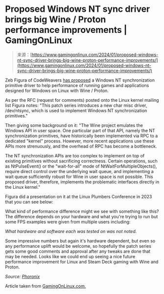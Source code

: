 <!--yml
category: 未分类
date: 2024-05-27 15:09:19
-->

# Proposed Windows NT sync driver brings big Wine / Proton performance improvements | GamingOnLinux

> 来源：[https://www.gamingonlinux.com/2024/01/proposed-windows-nt-sync-driver-brings-big-wine-proton-performance-improvements/](https://www.gamingonlinux.com/2024/01/proposed-windows-nt-sync-driver-brings-big-wine-proton-performance-improvements/)

Zeb Figura of CodeWeavers [has proposed](https://lore.kernel.org/lkml/20240124004028.16826-1-zfigura@codeweavers.com/) a Windows NT synchronization primitive driver to help performance of running games and applications designed for Windows on Linux with Wine / Proton.

As per the RFC (request for comments) posted onto the Linux kernel mailing list Figura notes: "This patch series introduces a new char misc driver, /dev/ntsync, which is used to implement Windows NT synchronization primitives."

Then giving some background on it: "The Wine project emulates the Windows API in user space. One particular part of
that API, namely the NT synchronization primitives, have historically been implemented via RPC to a dedicated "kernel" process. However, more recent applications use these APIs more strenuously, and the overhead of RPC has become a bottleneck.

The NT synchronization APIs are too complex to implement on top of existing primitives without sacrificing correctness. Certain operations, such as NtPulseEvent() or the "wait-for-all" mode of NtWaitForMultipleObjects(), require direct control over the underlying wait queue, and implementing a wait queue sufficiently robust for Wine in user space is not possible. This proposed driver, therefore, implements the problematic interfaces directly in the Linux kernel."

Figura did a presentation on it at the Linux Plumbers Conference in 2023 that you can see below:

What kind of performance difference might we see with something like this? The difference depends on your hardware and what you're trying to run but some FPS examples were given from multiple users including:

*What hardware and software each was tested on was not noted.*

Some impressive numbers but again it's hardware dependent, but even so any performance uplift would be welcome, so hopefully the patch series gets some good comments and approval after any tweaks are done that may be needed. Looks like we could end up seeing a nice future performance improvement for Linux and Steam Deck gaming with Wine and Proton.

*Source: [Phoronix](https://www.phoronix.com/news/Windows-NT-Sync-RFC-Linux)*

Article taken from [GamingOnLinux.com.](https://www.gamingonlinux.com/)